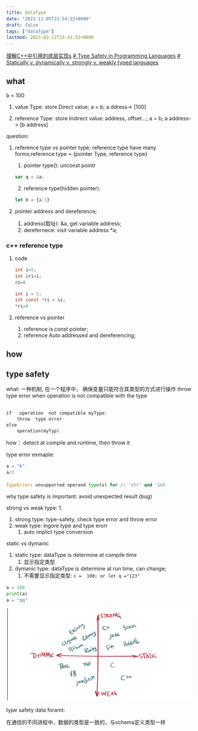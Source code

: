 ```yaml
---
title: dataType
date: "2021-11-05T21:54:22+0800"
draft: false
tags: ["dataType"]
lastmod: 2023-03-22T23:41:52+0800
---
```


[理解C++中引用的底层实现s](https://blog.csdn.net/Mind_V/article/details/78619163)
[# Type Safety in Programming Languages](https://www.baeldung.com/cs/type-safety-programming#:~:text=A%20type%20safe%20language%20maintains,out%2Dof%2Dmemory%20exception.)
[# Statically v. dynamically v. strongly v. weakly typed languages](https://www.educative.io/answers/statically-v-dynamically-v-strongly-v-weakly-typed-languages)

## what

b = 100

1. value  Type: store Direct value;
    a = b;
    a ddress-> [100]

2. reference Type: store Indirect value: address, offset...;
    a = b;
    a address-> [b address]

question:

1. reference type vs pointer type;
    reference type have many forms;reference type = {pointer Type, reference type}
    1. pointer type(): unconst pointr

    ```go
    var q = &a;
    ```

    2. reference type(hidden pointer):

    ```js
    let b = {a:1}
    ```

2. pointer address and dereference;
   1. address(取址): &a, get variable address;
   2. derefernece: visit variable address *a;

### c++ reference type  

1. code

    ```c
    int i=5;
    int &ri=i;
    ri=8
   ```

    ```c
    int i = 5;
    int const *ri = &i;
    *ri=8
    ```

2. reference vs  pointer
    1. reference is const pointer;
    2. reference Auto  addressed and dereferencing;

## how 



## type safety 

what: 
一种机制, 在一个程序中，  确保变量只能符合其类型的方式进行操作
throw type error  when  operation is not compatible with the type  
```

if   operation  not compatible myType:
	throw  type error 
else
	operation(myTyp)
```


how： detect at compile and runtime, then throw it 


type error exmaple:
```python
a = "k"
a/2 

TypeError: unsupported operand type(s) for /: 'str' and 'int
```

why  type  safety is important: avoid unexpected  result (bug)


strong vs weak type:
1.   

1. strong type: type-safety,   check  type error  and throw error 
2. weak type:  ingore type and  type erorr
	1. auto implict type conversion 


static vs dymanic 

1.  static  type:   dataType is determine at compile time 
	1.  显示指定类型
2. dymanic type: dataType is determine at run time, can change; 
	1. 不需要显示指定类型:  `c =  100; or let q ="123"`

```python
a = 100
print(a)
a = "qq"
```



![xAXncw4LU5bX](https://raw.githubusercontent.com/atony2099/imgs/master/20230323/xAXncw4LU5bX.png)



type safety  data foramt:

在通信的不同进程中，数据的类型是一致的，与schema定义类型一样

